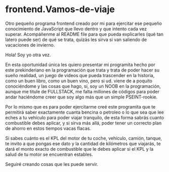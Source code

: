 # frontend.Vamos-de-viaje
Otro pequeño programa frontend creado por mi para ejercitar ese pequeño conocimiento de JavaScript que llevo dentro y que intento cada vez superar. Acompáñenme al README file para que pueda explicarles (qué tan latero puede ser) de qué se trata, quizás les sirva si van saliendo de vacaciones de invierno.

Hola! Soy yo otra vez.

En esta oportunidad única les quiero presentar mi programita hecho por este prekinderiano en la programación que trata y trata de poder hacer su sueño realidad, un juego de videos que pueda trascender en la historia, como un buen libro, como un buen vino, pero si ud. viene de a poquito conociéndome y las cosas que hago, sí, soy un NOOB en la programación, aunque me titule de FULLSTACK, me falta millones de códigos para poder andar haciéndome creer que soy algo más que un simple PSEINT-rookie.

Por lo mismo que es para poder ejercitarme creé este programita que te permitirá saber exactamente cuanta bencina o petroleo o lo que sea que lee eches a tu vehículo para poder viajar tranquilo, de esta forma sabrás cuanto combustible debes aplicar, y si sirva más allá, poder tener un correcto plan de ahorro en estos tiempos vacas flacas.

Si sabes cuánto es el KPL del motor de tu coche, vehículo, camión, tanque, te invito a que pongas ese dato y la cantidad de kilómetros que viajarás, te dará el monto exacto de combustible que le debes aplicar si el KPL y la salud de tu motor se encuentran estables.

Seguiré creando cosas que les puede servir.
